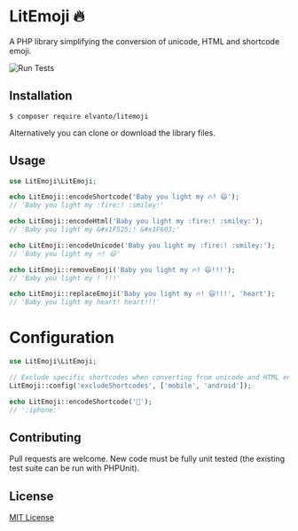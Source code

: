 # LitEmoji 🔥

A PHP library simplifying the conversion of unicode, HTML and shortcode emoji.

![Run Tests](https://github.com/elvanto/litemoji/workflows/Run%20Tests/badge.svg)

## Installation

```
$ composer require elvanto/litemoji
```

Alternatively you can clone or download the library files.

## Usage

```php
use LitEmoji\LitEmoji;

echo LitEmoji::encodeShortcode('Baby you light my 🔥! 😃');
// 'Baby you light my :fire:! :smiley:'

echo LitEmoji::encodeHtml('Baby you light my :fire:! :smiley:');
// 'Baby you light my &#x1F525;! &#x1F603;'

echo LitEmoji::encodeUnicode('Baby you light my :fire:! :smiley:');
// 'Baby you light my 🔥! 😃'

echo LitEmoji::removeEmoji('Baby you light my 🔥! 😃!!!');
// 'Baby you light my ! !!!'

echo LitEmoji::replaceEmoji('Baby you light my 🔥! 😃!!!', 'heart');
// 'Baby you light my heart! heart!!!'
```

# Configuration

```php
use LitEmoji\LitEmoji;

// Exclude specific shortcodes when converting from unicode and HTML entities
LitEmoji::config('excludeShortcodes', ['mobile', 'android']);

echo LitEmoji::encodeShortcode('📱');
// ':iphone:'
```

## Contributing

Pull requests are welcome. New code must be fully unit tested (the existing
test suite can be run with PHPUnit).

## License

[MIT License](LICENSE)

